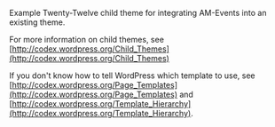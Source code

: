 Example Twenty-Twelve child theme for integrating AM-Events into an existing theme.

For more information on child themes, see [http://codex.wordpress.org/Child_Themes](http://codex.wordpress.org/Child_Themes)

If you don't know how to tell WordPress which template to use, see [http://codex.wordpress.org/Page_Templates](http://codex.wordpress.org/Page_Templates) and [http://codex.wordpress.org/Template_Hierarchy](http://codex.wordpress.org/Template_Hierarchy).
